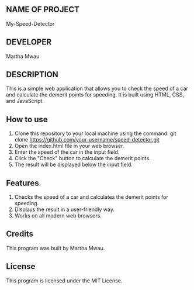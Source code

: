 ## NAME OF PROJECT
My-Speed-Detector
## DEVELOPER
Martha Mwau
## DESCRIPTION
This is a simple web application that allows you to check the speed of a car and calculate the demerit points for speeding. It is built using HTML, CSS, and JavaScript.

## How to use
1. Clone this repository to your local machine using the command: git clone https://github.com/your-username/speed-detector.git
2. Open the index.html file in your web browser.
3. Enter the speed of the car in the input field.
4. Click the "Check" button to calculate the demerit points.
5. The result will be displayed below the input field.

## Features
1. Checks the speed of a car and calculates the demerit points for speeding.
2. Displays the result in a user-friendly way.
3. Works on all modern web browsers.
## Credits
This program was built by Martha Mwau.

## License
This program is licensed under the MIT License.